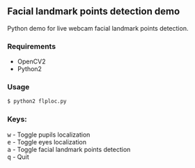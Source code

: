 ## Facial landmark points detection demo

Python demo for live webcam facial landmark points detection.

### Requirements
* OpenCV2
* Python2

### Usage
```bash
$ python2 flploc.py
```

### Keys:
<kbd>w</kbd> - Toggle pupils localization<br/>
<kbd>e</kbd> - Toggle eyes localization<br/>
<kbd>a</kbd> - Toggle facial landmark points detection<br/>
<kbd>q</kbd> - Quit
